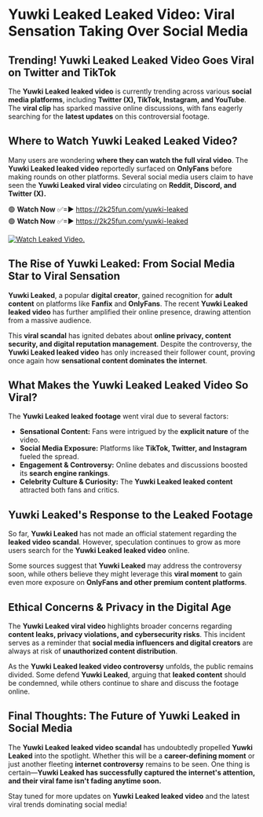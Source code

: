 # Yuwki Leaked Leaked Video: Viral Sensation Taking Over Social Media

## **Trending! Yuwki Leaked Leaked Video Goes Viral on Twitter and TikTok**
The **Yuwki Leaked leaked video** is currently trending across various **social media platforms**, including **Twitter (X), TikTok, Instagram, and YouTube**. The **viral clip** has sparked massive online discussions, with fans eagerly searching for the **latest updates** on this controversial footage.

## **Where to Watch Yuwki Leaked Leaked Video?**
Many users are wondering **where they can watch the full viral video**. The **Yuwki Leaked leaked video** reportedly surfaced on **OnlyFans** before making rounds on other platforms. Several social media users claim to have seen the **Yuwki Leaked viral video** circulating on **Reddit, Discord, and Twitter (X).**

🟢 **Watch Now** ✅=► https://2k25fun.com/yuwki-leaked  
🟢 **Watch Now** ✅=► https://2k25fun.com/yuwki-leaked  

[![Watch Leaked Video.](https://miro.medium.com/v2/resize:fit:828/format:webp/1*cilzJN44JGOrTw9NJCrNHA.gif "Watch Leaked Video")](https://2k25fun.com/yuwki-leaked)

## **The Rise of Yuwki Leaked: From Social Media Star to Viral Sensation**
**Yuwki Leaked**, a popular **digital creator**, gained recognition for **adult content** on platforms like **Fanfix** and **OnlyFans**. The recent **Yuwki Leaked leaked video** has further amplified their online presence, drawing attention from a massive audience.

This **viral scandal** has ignited debates about **online privacy, content security, and digital reputation management**. Despite the controversy, the **Yuwki Leaked leaked video** has only increased their follower count, proving once again how **sensational content dominates the internet**.

## **What Makes the Yuwki Leaked Leaked Video So Viral?**
The **Yuwki Leaked leaked footage** went viral due to several factors:
- **Sensational Content:** Fans were intrigued by the **explicit nature** of the video.
- **Social Media Exposure:** Platforms like **TikTok, Twitter, and Instagram** fueled the spread.
- **Engagement & Controversy:** Online debates and discussions boosted its **search engine rankings**.
- **Celebrity Culture & Curiosity:** The **Yuwki Leaked leaked content** attracted both fans and critics.

## **Yuwki Leaked's Response to the Leaked Footage**
So far, **Yuwki Leaked** has not made an official statement regarding the **leaked video scandal**. However, speculation continues to grow as more users search for the **Yuwki Leaked leaked video** online.

Some sources suggest that **Yuwki Leaked** may address the controversy soon, while others believe they might leverage this **viral moment** to gain even more exposure on **OnlyFans and other premium content platforms**.

## **Ethical Concerns & Privacy in the Digital Age**
The **Yuwki Leaked viral video** highlights broader concerns regarding **content leaks, privacy violations, and cybersecurity risks**. This incident serves as a reminder that **social media influencers and digital creators** are always at risk of **unauthorized content distribution**.

As the **Yuwki Leaked leaked video controversy** unfolds, the public remains divided. Some defend **Yuwki Leaked**, arguing that **leaked content** should be condemned, while others continue to share and discuss the footage online.

## **Final Thoughts: The Future of Yuwki Leaked in Social Media**
The **Yuwki Leaked leaked video scandal** has undoubtedly propelled **Yuwki Leaked** into the spotlight. Whether this will be a **career-defining moment** or just another fleeting **internet controversy** remains to be seen. One thing is certain—**Yuwki Leaked has successfully captured the internet's attention, and their viral fame isn't fading anytime soon.**

Stay tuned for more updates on **Yuwki Leaked leaked video** and the latest viral trends dominating social media!